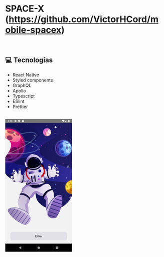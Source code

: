 # SPACE-X (https://github.com/VictorHCord/mobile-spacex)
<br>

## :computer: Tecnologias

- React Native
- Styled components
- GraphQL
- Apollo
- Typescript
- ESlint
- Prettier

<br>

<div >
<img src="./src/assets/images/dashboard.png" alt="Tela inicial da aplicação" height="425">
</div>
<br>
